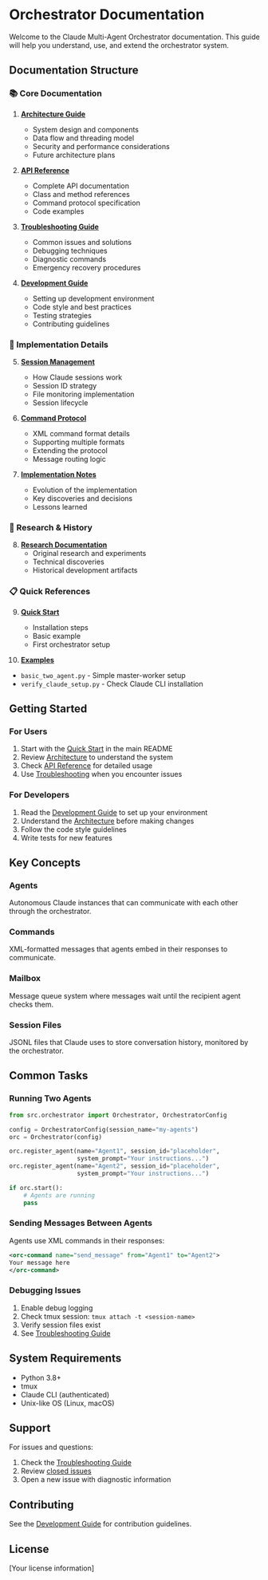 # Orchestrator Documentation

Welcome to the Claude Multi-Agent Orchestrator documentation. This guide will help you understand, use, and extend the orchestrator system.

## Documentation Structure

### 📚 Core Documentation

1. **[Architecture Guide](ARCHITECTURE.md)**
   - System design and components
   - Data flow and threading model
   - Security and performance considerations
   - Future architecture plans

2. **[API Reference](API_REFERENCE.md)**
   - Complete API documentation
   - Class and method references
   - Command protocol specification
   - Code examples

3. **[Troubleshooting Guide](TROUBLESHOOTING.md)**
   - Common issues and solutions
   - Debugging techniques
   - Diagnostic commands
   - Emergency recovery procedures

4. **[Development Guide](DEVELOPMENT.md)**
   - Setting up development environment
   - Code style and best practices
   - Testing strategies
   - Contributing guidelines

### 🔧 Implementation Details

5. **[Session Management](SESSION_MANAGEMENT.md)**
   - How Claude sessions work
   - Session ID strategy
   - File monitoring implementation
   - Session lifecycle

6. **[Command Protocol](COMMAND_PROTOCOL.md)**
   - XML command format details
   - Supporting multiple formats
   - Extending the protocol
   - Message routing logic

7. **[Implementation Notes](IMPLEMENTATION_NOTES.md)**
   - Evolution of the implementation
   - Key discoveries and decisions
   - Lessons learned

### 🔬 Research & History

8. **[Research Documentation](research/)**
   - Original research and experiments
   - Technical discoveries
   - Historical development artifacts

### 📋 Quick References

9. **[Quick Start](../README.md#quick-start)**
   - Installation steps
   - Basic example
   - First orchestrator setup

10. **[Examples](../examples/)**
   - `basic_two_agent.py` - Simple master-worker setup
   - `verify_claude_setup.py` - Check Claude CLI installation

## Getting Started

### For Users

1. Start with the [Quick Start](../README.md#quick-start) in the main README
2. Review [Architecture](ARCHITECTURE.md) to understand the system
3. Check [API Reference](API_REFERENCE.md) for detailed usage
4. Use [Troubleshooting](TROUBLESHOOTING.md) when you encounter issues

### For Developers

1. Read the [Development Guide](DEVELOPMENT.md) to set up your environment
2. Understand the [Architecture](ARCHITECTURE.md) before making changes
3. Follow the code style guidelines
4. Write tests for new features

## Key Concepts

### Agents
Autonomous Claude instances that can communicate with each other through the orchestrator.

### Commands
XML-formatted messages that agents embed in their responses to communicate.

### Mailbox
Message queue system where messages wait until the recipient agent checks them.

### Session Files
JSONL files that Claude uses to store conversation history, monitored by the orchestrator.

## Common Tasks

### Running Two Agents
```python
from src.orchestrator import Orchestrator, OrchestratorConfig

config = OrchestratorConfig(session_name="my-agents")
orc = Orchestrator(config)

orc.register_agent(name="Agent1", session_id="placeholder", 
                   system_prompt="Your instructions...")
orc.register_agent(name="Agent2", session_id="placeholder",
                   system_prompt="Your instructions...")

if orc.start():
    # Agents are running
    pass
```

### Sending Messages Between Agents
Agents use XML commands in their responses:
```xml
<orc-command name="send_message" from="Agent1" to="Agent2">
Your message here
</orc-command>
```

### Debugging Issues
1. Enable debug logging
2. Check tmux session: `tmux attach -t <session-name>`
3. Verify session files exist
4. See [Troubleshooting Guide](TROUBLESHOOTING.md)

## System Requirements

- Python 3.8+
- tmux
- Claude CLI (authenticated)
- Unix-like OS (Linux, macOS)

## Support

For issues and questions:
1. Check the [Troubleshooting Guide](TROUBLESHOOTING.md)
2. Review [closed issues](../issues?q=is%3Aissue+is%3Aclosed)
3. Open a new issue with diagnostic information

## Contributing

See the [Development Guide](DEVELOPMENT.md) for contribution guidelines.

## License

[Your license information]